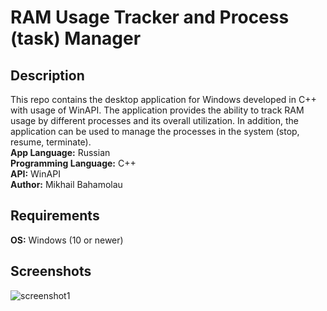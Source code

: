 # RAM Usage Tracker and Process (task) Manager

## Description

This repo contains the desktop application for Windows developed in C++ with usage of WinAPI. The application provides the ability to track RAM usage by different processes and its overall utilization. In addition, the application can be used to manage the processes in the system (stop, resume, terminate).  
**App Language:** Russian  
**Programming Language:** C++  
 **API:** WinAPI  
 **Author:** Mikhail Bahamolau  

 ## Requirements

 **OS:** Windows (10 or newer)

 ## Screenshots
 ![screenshot1](https://i.imgur.com/sLECMpK.png)
 
